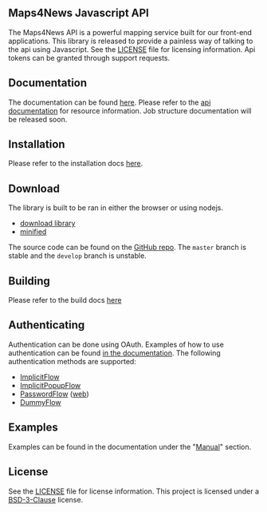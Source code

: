 Maps4News Javascript API
-------------------------

The Maps4News API is a powerful mapping service built for our front-end applications. This library is released to 
provide a painless way of talking to the api using Javascript. See the [LICENSE] file for licensing information. Api 
tokens can be granted through support requests.

## Documentation
The documentation can be found [here][docs]. Please refer to the [api documentation] for resource information. Job structure documentation will be released soon. 

## Installation
Please refer to the installation docs [here][installation].

## Download
The library is built to be ran in either the browser or using nodejs. 

- [download library]
- [minified]

The source code can be found on the [GitHub repo]. The `master` branch is stable and the `develop` branch is unstable. 

## Building
Please refer to the build docs [here][building]

## Authenticating
Authentication can be done using OAuth. Examples of how to use authentication can be found [in the documentation][docs-auth]. The 
following authentication methods are supported: 
 - [ImplicitFlow]
 - [ImplicitPopupFlow]
 - [PasswordFlow] ([web][PasswordFlow-web])
 - [DummyFlow]

## Examples
Examples can be found in the documentation under the "[Manual]" section.

## License
See the [LICENSE] file for license information. This project is licensed under a [BSD-3-Clause] license.

[download library]: https://mapcreatoreu.github.io/m4n-api/dist/bundle.js
[minified]: https://mapcreatoreu.github.io/m4n-api/dist/bundle.min.js

[installation]: https://mapcreatoreu.github.io/m4n-api/manual/installation/installation.html
[building]: https://mapcreatoreu.github.io/m4n-api/manual/installation/building.html
[api documentation]: https://api.beta.maps4news.com/docs/
[docs]: https://mapcreatoreu.github.io/m4n-api/
[docs-auth]: https://mapcreatoreu.github.io/m4n-api/manual/example/examples.authentication.html
[manual]: https://mapcreatoreu.github.io/m4n-api/manual/index.html
[GitHub repo]: https://github.com/MapCreatorEU/m4n-api
[esdoc]: https://esdoc.org
[example-basics]: examples/basics.js
[yarn]: https://yarnpkg.com
[webpack]: https://webpack.js.org
[LICENSE]: https://github.com/MapCreatorEU/m4n-api/blob/master/LICENSE
[BSD-3-Clause]: https://tldrlegal.com/license/bsd-3-clause-license-(revised)

[ImplicitFlow]: https://mapcreatoreu.github.io/m4n-api/manual/example/examples.authentication.html#implicit-flow
[ImplicitPopupFlow]: https://mapcreatoreu.github.io/m4n-api/manual/example/examples.authentication.html#implicit-flow-pop-up
[PasswordFlow]: https://mapcreatoreu.github.io/m4n-api/manual/example/examples.authentication.html#password-flow
[PasswordFlow-web]: https://mapcreatoreu.github.io/m4n-api/manual/example/examples.authentication.html#password-flow-dangerous-
[DummyFlow]: https://mapcreatoreu.github.io/m4n-api/manual/example/examples.authentication.html#dummy-flow